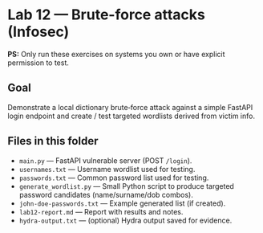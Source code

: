 # Lab 12 — Brute-force attacks (Infosec)

**PS:** Only run these exercises on systems you own or have explicit permission to test.

## Goal
Demonstrate a local dictionary brute‑force attack against a simple FastAPI login endpoint and create / test targeted wordlists derived from victim info.

## Files in this folder
- `main.py` — FastAPI vulnerable server (POST `/login`).
- `usernames.txt` — Username wordlist used for testing.
- `passwords.txt` — Common password list used for testing.
- `generate_wordlist.py` — Small Python script to produce targeted password candidates (name/surname/dob combos).
- `john-doe-passwords.txt` — Example generated list (if created).
- `lab12-report.md` — Report with results and notes.
- `hydra-output.txt` — (optional) Hydra output saved for evidence.
